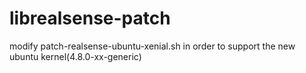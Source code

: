 # librealsense-patch
modify patch-realsense-ubuntu-xenial.sh in order to support the new ubuntu kernel(4.8.0-xx-generic)
